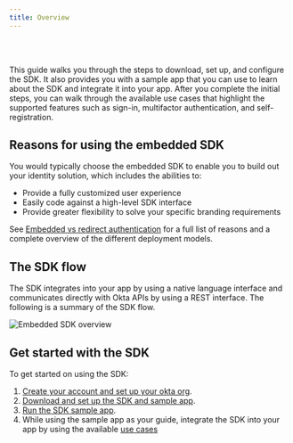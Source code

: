 ```yaml
---
title: Overview
---
```


<ApiLifecycle access="ie" /><br>
<ApiLifecycle access="Limited GA" /><br>

<div class="oie-embedded-sdk">

This guide walks you through the steps to download, set up, and configure
the SDK. It also provides you with a sample app that you can use to learn about the SDK and integrate it into your app. After you complete the initial steps, you can walk through the available use cases that highlight the supported features such as sign-in, multifactor authentication, and self-registration.

## Reasons for using the embedded SDK

You would typically choose the embedded SDK to enable you to build out your identity solution, which includes the abilities to:

* Provide a fully customized user experience
* Easily code against a high-level SDK interface
* Provide greater flexibility to solve your specific branding requirements

See [Embedded vs redirect authentication](/docs/concepts/hosted-vs-embedded/#okta-hosted-vs-customer-hosted) for a full list of reasons and a complete overview of the different deployment models.

## The SDK flow

The SDK integrates into your app by using a native language interface and communicates directly with Okta APIs by using a REST interface. The following is a summary of the SDK flow.

<div class="common-image-format">

![Embedded SDK overview](/img/oie-embedded-sdk/embedded-sdk-overview.png
 "Overview of the embedded SDK")

</div>

## Get started with the SDK

To get started on using the SDK:

1. [Create your account and set up your okta org](/docs/guides/oie-embedded-common-org-setup/aspnet/main/).
1. [Download and set up the SDK and sample app](/docs/guides/oie-embedded-common-download-setup-app/aspnet/main/).
1. [Run the SDK sample app](/docs/guides/oie-embedded-sdk-run-sample/aspnet/main/).
1. While using the sample app as your guide, integrate the SDK into your app by using the available [use cases](/docs/guides/oie-embedded-sdk-use-cases/aspnet/oie-embedded-sdk-use-case-overview/)

</div>
